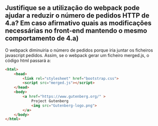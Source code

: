 ## Justifique se a utilização do webpack pode ajudar a reduzir o número de pedidos HTTP de 4.a? Em caso afirmativo quais as modificações necessárias no front-end mantendo o mesmo comportamento de 4.a)

O webpack diminuiria o número de pedidos porque iria juntar os ficheiros javascript pedidos. Assim, se o webpack gerar um ficheiro merged.js, o código html passará a:

```html
<html>
    <head>
        <link rel="stylesheet" href="bootstrap.css">
        <script src="merged.js"></script>
    </head>
    <body>
        <a href="https://www.gutenberg.org/" >
            Project Gutenberg
            <img src="Gutenberg-logo.png">
        </a>
    </body>
</html>
```